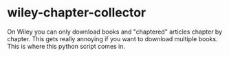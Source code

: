 # wiley-chapter-collector
On Wiley you can only download books and "chaptered" articles chapter by chapter. This gets really annoying if you want to download multiple books. This is where this python script comes in.
